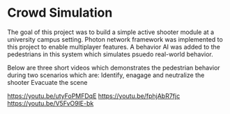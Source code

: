 # Crowd Simulation
The goal of this project was to build a simple active shooter module at a university campus setting. Photon network framework was implemented to this project to enable  multiplayer features. A behavior AI was added to the pedestrians in this system which simulates psuedo real-world behavior. 

Below are three short videos which demonstrates the pedestrian behavior during two scenarios which are: 
Identify, enagage and neutralize the shooter
Evacuate the scene


https://youtu.be/utyFoPMFDqE
https://youtu.be/fphjAbR7fjc
https://youtu.be/V5FvO9lE-bk

